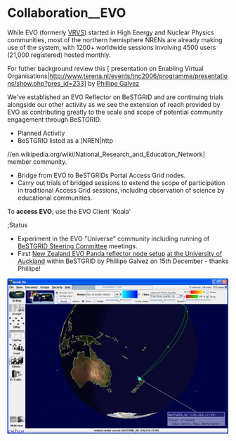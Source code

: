 # Collaboration__EVO


While EVO (formerly [VRVS](http://www.vrvs.org)) started in High Energy and Nuclear Physics communities, most of the northern hemisphere NRENs are already making use of the system, with 1200+ worldwide sessions involving 4500 users (21,000 registered) hosted monthly. 

For futher background review this [ presentation on Enabling Virtual Organisations|http://www.terena.nl/events/tnc2006/programme/presentations/show.php?pres_id=233] by [Phillipe Galvez](http://www.vrvs.org/About/people_more.html#galvez)

We've established an EVO Reflector on BeSTGRID and are continuing trials alongside our other activity as we see the extension of reach provided by EVO as contributing greatly to the scale and scope of potential community engagement through BeSTGRID.

- Planned Activity
- BeSTGRID listed as a [NREN|http

//en.wikipedia.org/wiki/National_Research_and_Education_Network] member community.
- Bridge from EVO to BeSTGRIDs Portal Access Grid nodes.
- Carry out trials of bridged sessions to extend the scope of participation in traditional Access Grid sessions, including observation of science by educational communities.

To **access EVO**, use the EVO Client 'Koala'


;Status

- Experiment in the EVO "Universe" community including running of [BeSTGRID Steering Committee](https://reannz.atlassian.net/wiki/pages/createpage.action?spaceKey=BeSTGRID&title=Category__Steering%20Committee&linkCreation=true&fromPageId=3816950827) meetings.
- First [New Zealand EVO Panda reflector node setup](/wiki/spaces/BeSTGRID/pages/3816950667) [at the University of Auckland](https://reannz.atlassian.net/wiki/pages/createpage.action?spaceKey=BeSTGRID&title=University%20of%20Auckland%20EVO%20Panda%20reflector%20node%20configuration&linkCreation=true&fromPageId=3816950827) within BeSTGRID by Phillipe Galvez on 15th December - thanks Phillipe!

![Bestgrid-panda.jpg](./attachments/Bestgrid-panda.jpg)